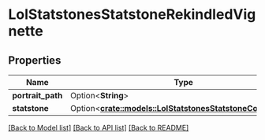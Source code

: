 # LolStatstonesStatstoneRekindledVignette

## Properties

Name | Type | Description | Notes
------------ | ------------- | ------------- | -------------
**portrait_path** | Option<**String**> |  | [optional]
**statstone** | Option<[**crate::models::LolStatstonesStatstoneCompletion**](LolStatstonesStatstoneCompletion.md)> |  | [optional]

[[Back to Model list]](../README.md#documentation-for-models) [[Back to API list]](../README.md#documentation-for-api-endpoints) [[Back to README]](../README.md)



